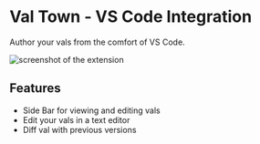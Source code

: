 # Val Town - VS Code Integration

Author your vals from the comfort of VS Code.

![screenshot of the extension](https://raw.githubusercontent.com/pomdtr/valtown-vscode/master/img/screenshot.png)

## Features

- Side Bar for viewing and editing vals
- Edit your vals in a text editor
- Diff val with previous versions
